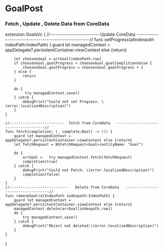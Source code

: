 # GoalPost

### Fetch , Update , Delete Data from CoreData

   extension GoalsVc {
    //-------------------------  Update CoreData  ------------------------------------------------------//
    func setProgress(atIndexpath indexPath:IndexPath) {
        guard let managedContext = appDelegate?.persistentContainer.viewContext else {return}
  
        let choosenGoal = arrGoal[indexPath.row]
        if choosenGoal.goalProgress < choosenGoal.goalComplitionValue {
            choosenGoal.goalProgress = choosenGoal.goalProgress + 1
        } else {
            return
        }
        
        do {
             try managedContext.save()
        } catch {
            debugPrint("Could not set Progress: \(error.localizedDescription)")
        }
    }
    
    //-------------------------  fetch from CoreData   -------------------------------------//
    func fetch(completion: (_ complete:Bool) -> ()) {
        guard let managedContext = appDelegate?.persistentContainer.viewContext else {return}
        let fetchRequest = NSFetchRequest<Goal>(entityName: "Goal")
        
        do {
            arrGoal =   try managedContext.fetch(fetchRequest) 
            completion(true)
        } catch {
            debugPrint("Could not Fetch: \(error.localizedDescription)")
            completion(false)
        }
    }
    //---------------------------   Delete from CoreData   -----------------------------------//
    func removeGoal(atIndexPath indexpath:IndexPath) {
        guard let managedContext = appDelegate?.persistentContainer.viewContext else {return}
        managedContext.delete(arrGoal[indexpath.row])
        do {
            try managedContext.save()
        } catch {
            debugPrint("Object not deleted:\(error.localizedDescription)")
        }
    }
}
